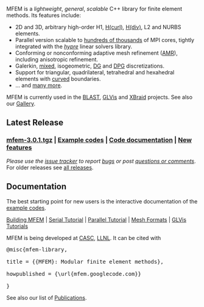 MFEM is a _lightweight_, _general_, _scalable_ C++ library for finite element methods. Its features include:
  * 2D and 3D, arbitrary high-order H1, [H(curl)](http://doxygen.mfem.googlecode.com/hg/examples/README_files/index.html?hcurl), [H(div)](http://doxygen.mfem.googlecode.com/hg/examples/README_files/index.html?hdiv), L2 and NURBS elements.
  * Parallel version scalable to [hundreds of thousands](http://www.llnl.gov/casc/blast/parallel.php) of MPI cores, tightly integrated with the _[hypre](http://www.llnl.gov/CASC/hypre)_ linear solvers library.
  * Conforming or nonconforming adaptive mesh refinement ([AMR](http://doxygen.mfem.googlecode.com/hg/examples/README_files/index.html?amr)), including anisotropic refinement.
  * Galerkin, [mixed](http://doxygen.mfem.googlecode.com/hg/examples/README_files/index.html?mixed), isogeometric, [DG](http://doxygen.mfem.googlecode.com/hg/examples/README_files/index.html?dg) and [DPG](http://doxygen.mfem.googlecode.com/hg/examples/README_files/index.html?dpg) discretizations.
  * Support for triangular, quadrilateral, tetrahedral and hexahedral elements with [curved](https://code.google.com/p/glvis/wiki/MeshFormats#Curvilinear_and_more_general_meshes) boundaries.
  * ... and [many more](Features.md).

MFEM is currently used in the [BLAST](http://www.llnl.gov/casc/blast), [GLVis](http://glvis.googlecode.com) and [XBraid](http://www.llnl.gov/casc/xbraid) projects. See also our [Gallery](Gallery.md).

## Latest Release ##

### [mfem-3.0.1.tgz](http://goo.gl/Is2XJq) | [Example codes](http://doxygen.mfem.googlecode.com/hg/examples/README_files/index.html) | [Code documentation](http://doxygen.mfem.googlecode.com/hg/html/index.html) | [New features](http://mfem.googlecode.com/hg/CHANGELOG) ###

_Please use the [issue tracker](http://code.google.com/p/mfem/issues) to report [bugs](http://code.google.com/p/mfem/issues/entry?template=Defect%20report%20from%20user) or post [questions or comments](http://code.google.com/p/mfem/issues/entry?template=Question%20or%20Comment)_. For older releases see [all releases](https://code.google.com/p/mfem/wiki/Releases).


## Documentation ##

The best starting point for new users is the interactive documentation of the [example codes](http://doxygen.mfem.googlecode.com/hg/examples/README_files/index.html).

[Building MFEM](http://code.google.com/p/mfem/wiki/Building) | [Serial Tutorial](http://code.google.com/p/mfem/wiki/SerialTutorial) | [Parallel Tutorial](http://code.google.com/p/mfem/wiki/ParallelTutorial) | [Mesh Formats](http://code.google.com/p/glvis/wiki/MeshFormats) | [GLVis Tutorials](http://code.google.com/p/glvis/wiki)

MFEM is being developed at [CASC](http://computation.llnl.gov/casc/), [LLNL](https://www.llnl.gov/). It can be cited with
<pre>
@misc{mfem-library,<br>
title = {{MFEM}: Modular finite element methods},<br>
howpublished = {\url{mfem.googlecode.com}}<br>
}</pre>
See also our list of [Publications](Publications.md).